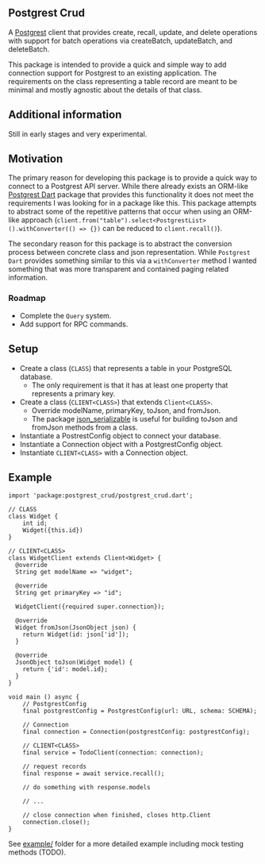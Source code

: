 ## Postgrest Crud

A [Postgrest](https://postgrest.org) client that provides create, recall, update, and delete operations with support for batch operations via createBatch, updateBatch, and deleteBatch.

This package is intended to provide a quick and simple way to add connection support for Postgrest to an existing application. The requirements on the class representing a table record are meant to be minimal and mostly agnostic about the details of that class.

## Additional information

Still in early stages and very experimental.

## Motivation

The primary reason for developing this package is to provide a quick way to connect to a Postgrest API server. While there already exists an ORM-like [Postgrest Dart](https://pub.dev/packages/postgrest) package that provides this functionality it does not meet the requirements I was looking for in a package like this. This package attempts to abstract some of the repetitive patterns that occur when using an ORM-like approach (`client.from("table").select<PostgrestList>().withConverter(() => {})` can be reduced to `client.recall()`).

The secondary reason for this package is to abstract the conversion process between concrete class and json representation. While `Postgrest Dart` provides something similar to this via a `withConverter` method I wanted something that was more transparent and contained paging related information.

### Roadmap

-   Complete the `Query` system.
-   Add support for RPC commands.

## Setup

-   Create a class (`CLASS`) that represents a table in your PostgreSQL database.
    -   The only requirement is that it has at least one property that represents a primary key.
-   Create a class (`CLIENT<CLASS>`) that extends `Client<CLASS>`.
    -   Override modelName, primaryKey, toJson, and fromJson.
    -   The package [json_serializable](https://pub.dev/packages/json_serializable) is useful for building toJson and fromJson methods from a class.
-   Instantiate a PostrestConfig object to connect your database.
-   Instantiate a Connection object with a PostgrestConfig object.
-   Instantiate `CLIENT<CLASS>` with a Connection object.

## Example

```
import 'package:postgrest_crud/postgrest_crud.dart';

// CLASS
class Widget {
    int id;
    Widget({this.id})
}

// CLIENT<CLASS>
class WidgetClient extends Client<Widget> {
  @override
  String get modelName => "widget";

  @override
  String get primaryKey => "id";

  WidgetClient({required super.connection});

  @override
  Widget fromJson(JsonObject json) {
    return Widget(id: json['id']);
  }

  @override
  JsonObject toJson(Widget model) {
    return {'id': model.id};
  }
}

void main () async {
    // PostgrestConfig
    final postgrestConfig = PostgrestConfig(url: URL, schema: SCHEMA);

    // Connection
    final connection = Connection(postgrestConfig: postgrestConfig);

    // CLIENT<CLASS>
    final service = TodoClient(connection: connection);

    // request records
    final response = await service.recall();

    // do something with response.models

    // ...

    // close connection when finished, closes http.Client
    connection.close();
}
```

See [example/](https://github.com/KernlAnnik/postgrest-crud-dart/tree/main/example) folder for a more detailed example including mock testing methods (TODO).
